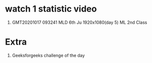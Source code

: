 # watch 1 statistic video

1. GMT20201017 093241 MLD 6th Ju 1920x1080(day 5)
   ML 2nd Class

# Extra

1. Geeksforgeeks challenge of the day